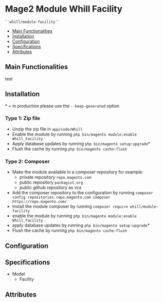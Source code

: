 # Mage2 Module Whill Facility

    ``whill/module-facility``

 - [Main Functionalities](#markdown-header-main-functionalities)
 - [Installation](#markdown-header-installation)
 - [Configuration](#markdown-header-configuration)
 - [Specifications](#markdown-header-specifications)
 - [Attributes](#markdown-header-attributes)


## Main Functionalities
test

## Installation
\* = in production please use the `--keep-generated` option

### Type 1: Zip file

 - Unzip the zip file in `app/code/Whill`
 - Enable the module by running `php bin/magento module:enable Whill_Facility`
 - Apply database updates by running `php bin/magento setup:upgrade`\*
 - Flush the cache by running `php bin/magento cache:flush`

### Type 2: Composer

 - Make the module available in a composer repository for example:
    - private repository `repo.magento.com`
    - public repository `packagist.org`
    - public github repository as vcs
 - Add the composer repository to the configuration by running `composer config repositories.repo.magento.com composer https://repo.magento.com/`
 - Install the module composer by running `composer require whill/module-facility`
 - enable the module by running `php bin/magento module:enable Whill_Facility`
 - apply database updates by running `php bin/magento setup:upgrade`\*
 - Flush the cache by running `php bin/magento cache:flush`


## Configuration




## Specifications

 - Model
	- Facility


## Attributes



